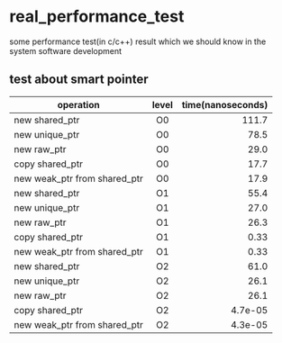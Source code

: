 # real_performance_test
  some performance test(in c/c++) result which we should know in the system software development

## test about smart pointer
| operation | level | time(nanoseconds) |
| ------------- |:-------------:| -----:|
| new shared_ptr| O0|111.7|
| new unique_ptr| O0|78.5|
| new raw_ptr| O0|29.0|
| copy shared_ptr| O0|17.7|
| new weak_ptr from shared_ptr| O0|17.9|
| new shared_ptr| O1|55.4|
| new unique_ptr| O1|27.0|
| new raw_ptr| O1|26.3|
| copy shared_ptr| O1|0.33|
| new weak_ptr from shared_ptr| O1|0.33|
| new shared_ptr| O2|61.0|
| new unique_ptr| O2|26.1|
| new raw_ptr| O2|26.1|
| copy shared_ptr| O2|4.7e-05|
| new weak_ptr from shared_ptr| O2|4.3e-05|